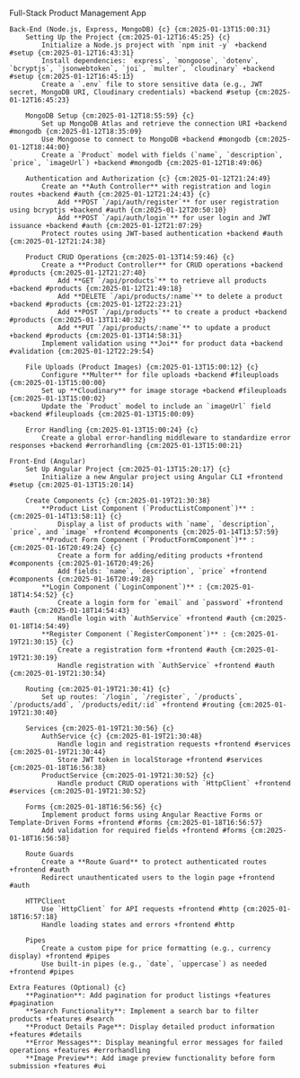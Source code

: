 Full-Stack Product Management App

    Back-End (Node.js, Express, MongoDB) {c} {cm:2025-01-13T15:00:31}
        Setting Up the Project {cm:2025-01-12T16:45:25} {c}
            Initialize a Node.js project with `npm init -y` +backend #setup {cm:2025-01-12T16:43:31}
            Install dependencies: `express`, `mongoose`, `dotenv`, `bcryptjs`, `jsonwebtoken`, `joi`, `multer`, `cloudinary` +backend #setup {cm:2025-01-12T16:45:13}
            Create a `.env` file to store sensitive data (e.g., JWT secret, MongoDB URI, Cloudinary credentials) +backend #setup {cm:2025-01-12T16:45:23}

        MongoDB Setup {cm:2025-01-12T18:55:59} {c}
            Set up MongoDB Atlas and retrieve the connection URI +backend #mongodb {cm:2025-01-12T18:35:09}
            Use Mongoose to connect to MongoDB +backend #mongodb {cm:2025-01-12T18:44:00}
            Create a `Product` model with fields (`name`, `description`, `price`, `imageUrl`) +backend #mongodb {cm:2025-01-12T18:49:06}

        Authentication and Authorization {c} {cm:2025-01-12T21:24:49}
            Create an **Auth Controller** with registration and login routes +backend #auth {cm:2025-01-12T21:24:43} {c}
                Add **POST `/api/auth/register`** for user registration using bcryptjs +backend #auth {cm:2025-01-12T20:50:10}
                Add **POST `/api/auth/login`** for user login and JWT issuance +backend #auth {cm:2025-01-12T21:07:29}
            Protect routes using JWT-based authentication +backend #auth {cm:2025-01-12T21:24:38}

        Product CRUD Operations {cm:2025-01-13T14:59:46} {c}
            Create a **Product Controller** for CRUD operations +backend #products {cm:2025-01-12T21:27:40}
                Add **GET `/api/products`** to retrieve all products +backend #products {cm:2025-01-12T21:49:18}
                Add **DELETE `/api/products/:name`** to delete a product +backend #products {cm:2025-01-12T22:23:21}
                Add **POST `/api/products`** to create a product +backend #products {cm:2025-01-13T11:40:32}
                Add **PUT `/api/products/:name`** to update a product +backend #products {cm:2025-01-13T14:58:31}
            Implement validation using **Joi** for product data +backend #validation {cm:2025-01-12T22:29:54}

        File Uploads (Product Images) {cm:2025-01-13T15:00:12} {c}
            Configure **Multer** for file uploads +backend #fileuploads {cm:2025-01-13T15:00:00}
            Set up **Cloudinary** for image storage +backend #fileuploads {cm:2025-01-13T15:00:02}
            Update the `Product` model to include an `imageUrl` field +backend #fileuploads {cm:2025-01-13T15:00:09}

        Error Handling {cm:2025-01-13T15:00:24} {c}
            Create a global error-handling middleware to standardize error responses +backend #errorhandling {cm:2025-01-13T15:00:21}

    Front-End (Angular)
        Set Up Angular Project {cm:2025-01-13T15:20:17} {c}
            Initialize a new Angular project using Angular CLI +frontend #setup {cm:2025-01-13T15:20:14}

        Create Components {c} {cm:2025-01-19T21:30:38}
            **Product List Component (`ProductListComponent`)** : {cm:2025-01-14T13:58:11} {c}
                Display a list of products with `name`, `description`, `price`, and `image` +frontend #components {cm:2025-01-14T13:57:59}
            **Product Form Component (`ProductFormComponent`)** : {cm:2025-01-16T20:49:24} {c}
                Create a form for adding/editing products +frontend #components {cm:2025-01-16T20:49:26}
                Add fields: `name`, `description`, `price` +frontend #components {cm:2025-01-16T20:49:28}
            **Login Component (`LoginComponent`)** : {cm:2025-01-18T14:54:52} {c}
                Create a login form for `email` and `password` +frontend #auth {cm:2025-01-18T14:54:43}
                Handle login with `AuthService` +frontend #auth {cm:2025-01-18T14:54:49}
            **Register Component (`RegisterComponent`)** : {cm:2025-01-19T21:30:15} {c}
                Create a registration form +frontend #auth {cm:2025-01-19T21:30:19}
                Handle registration with `AuthService` +frontend #auth {cm:2025-01-19T21:30:34}

        Routing {cm:2025-01-19T21:30:41} {c}
            Set up routes: `/login`, `/register`, `/products`, `/products/add`, `/products/edit/:id` +frontend #routing {cm:2025-01-19T21:30:40}

        Services {cm:2025-01-19T21:30:56} {c}
            AuthService {c} {cm:2025-01-19T21:30:48}
                Handle login and registration requests +frontend #services {cm:2025-01-19T21:30:44}
                Store JWT token in localStorage +frontend #services {cm:2025-01-18T16:56:38}
            ProductService {cm:2025-01-19T21:30:52} {c}
                Handle product CRUD operations with `HttpClient` +frontend #services {cm:2025-01-19T21:30:52}

        Forms {cm:2025-01-18T16:56:56} {c}
            Implement product forms using Angular Reactive Forms or Template-Driven Forms +frontend #forms {cm:2025-01-18T16:56:57}
            Add validation for required fields +frontend #forms {cm:2025-01-18T16:56:58}

        Route Guards
            Create a **Route Guard** to protect authenticated routes +frontend #auth
            Redirect unauthenticated users to the login page +frontend #auth

        HTTPClient
            Use `HttpClient` for API requests +frontend #http {cm:2025-01-18T16:57:18}
            Handle loading states and errors +frontend #http

        Pipes
            Create a custom pipe for price formatting (e.g., currency display) +frontend #pipes
            Use built-in pipes (e.g., `date`, `uppercase`) as needed +frontend #pipes

    Extra Features (Optional) {c}
        **Pagination**: Add pagination for product listings +features #pagination
        **Search Functionality**: Implement a search bar to filter products +features #search
        **Product Details Page**: Display detailed product information +features #details
        **Error Messages**: Display meaningful error messages for failed operations +features #errorhandling
        **Image Preview**: Add image preview functionality before form submission +features #ui
